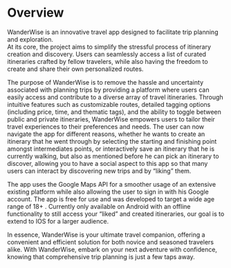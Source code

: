 # Overview

<p>WanderWise is an innovative travel app designed to facilitate trip planning and exploration.<br> At its core, the project aims to simplify the stressful process of itinerary creation and discovery. Users can seamlessly access a list of curated itineraries crafted by fellow travelers, while also having the freedom to create and share their own personalized routes.</p>

<p>The purpose of WanderWise is to remove the hassle and uncertainty associated with planning trips by providing a platform where users can easily access and contribute to a diverse array of travel itineraries. Through intuitive features such as customizable routes, detailed tagging options (including price, time, and thematic tags), and the ability to toggle between public and private itineraries, WanderWise empowers users to tailor their travel experiences to their preferences and needs. The user can now navigate the app for different reasons, whether he wants to create an itinerary that he went through by selecting the starting and finishing point amongst intermediates points, or interactively save an itinerary that he is currently walking, but also as mentioned before he can pick an itinerary to discover, allowing you to have a social aspect to this app so that many users can interact by discovering new trips and by “liking” them.</p>

<p>The app uses the Google Maps API for a smoother usage of an extensive existing platform while also allowing the user to sign in with his Google account. The app is free for use and was developed to target a wide age range of 18+ . Currently only available on Android with an offline functionality to still access your “liked” and created itineraries, our goal is to extend to IOS for a larger audience.</p>

<p>In essence, WanderWise is your ultimate travel companion, offering a convenient and efficient solution for both novice and seasoned travelers alike. With WanderWise, embark on your next adventure with confidence, knowing that comprehensive trip planning is just a few taps away.</p>



